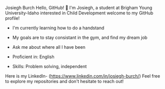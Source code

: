 Josiegh Burch
Hello, GitHub! 👋
I'm Josiegh, a student at Brigham Young University-Idaho interested in Child Development welcome to my GitHub profile!

- I'm currently learning how to do a handstand
- My goals are to stay consistant in the gym, and find my dream job
- Ask me about where all I have been

- Proficient in: English
- Skills: Problem solving, independent

Here is my LinkedIn- (https://www.linkedin.com/in/josiegh-burch/)
Feel free to explore my repositories and don't hesitate to reach out!

